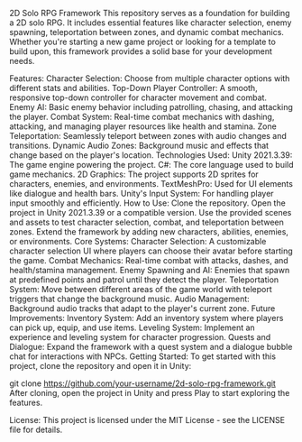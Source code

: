 2D Solo RPG Framework
This repository serves as a foundation for building a 2D solo RPG. It includes essential features like character selection, enemy spawning, teleportation between zones, and dynamic combat mechanics. Whether you're starting a new game project or looking for a template to build upon, this framework provides a solid base for your development needs.

Features:
Character Selection: Choose from multiple character options with different stats and abilities.
Top-Down Player Controller: A smooth, responsive top-down controller for character movement and combat.
Enemy AI: Basic enemy behavior including patrolling, chasing, and attacking the player.
Combat System: Real-time combat mechanics with dashing, attacking, and managing player resources like health and stamina.
Zone Teleportation: Seamlessly teleport between zones with audio changes and transitions.
Dynamic Audio Zones: Background music and effects that change based on the player's location.
Technologies Used:
Unity 2021.3.39: The game engine powering the project.
C#: The core language used to build game mechanics.
2D Graphics: The project supports 2D sprites for characters, enemies, and environments.
TextMeshPro: Used for UI elements like dialogue and health bars.
Unity's Input System: For handling player input smoothly and efficiently.
How to Use:
Clone the repository.
Open the project in Unity 2021.3.39 or a compatible version.
Use the provided scenes and assets to test character selection, combat, and teleportation between zones.
Extend the framework by adding new characters, abilities, enemies, or environments.
Core Systems:
Character Selection: A customizable character selection UI where players can choose their avatar before starting the game.
Combat Mechanics: Real-time combat with attacks, dashes, and health/stamina management.
Enemy Spawning and AI: Enemies that spawn at predefined points and patrol until they detect the player.
Teleportation System: Move between different areas of the game world with teleport triggers that change the background music.
Audio Management: Background audio tracks that adapt to the player's current zone.
Future Improvements:
Inventory System: Add an inventory system where players can pick up, equip, and use items.
Leveling System: Implement an experience and leveling system for character progression.
Quests and Dialogue: Expand the framework with a quest system and a dialogue bubble chat for interactions with NPCs.
Getting Started:
To get started with this project, clone the repository and open it in Unity:

git clone https://github.com/your-username/2d-solo-rpg-framework.git
After cloning, open the project in Unity and press Play to start exploring the features.

License:
This project is licensed under the MIT License - see the LICENSE file for details.
